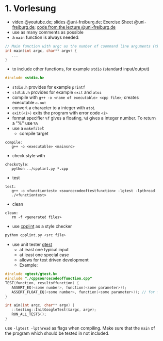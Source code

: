# 1. Vorlesung

* [video @youtube.de](https://www.youtube.com/embed/OdBP_xaIFr://www.youtube.com/embed/OdBP_xaIFrg); [slides @uni-freiburg.de](https://daphne.informatik.uni-freiburg.de/ss2016/ProgrammierenCplusplus/svn-public/public/folien/vorlesung-01.pdf); [Exercise Sheet @uni-freiburg.de](https://daphne.informatik.uni-freiburg.de/ss2016/ProgrammierenCplusplus/svn-public/public/uebungen/blatt-01.pdf); [code from the lecture @uni-freiburg.de](https://daphne.informatik.uni-freiburg.de/ss2016/ProgrammierenCplusplus/svn-public/public/code/vorlesung-01/)
* use as many comments as possible
* a `main` function is always needed:
```c++
// Main function with argc as the number of coommand line arguments (the program name is also one), and argv is an array of pointer to these arguments
int main(int argc, char** argv) {
   ...
}
```
* to include other functions, for example `stdio` (standard input/output)
```c++
#include <stdio.h>
```
  * `stdio.h` provides for example `printf`
  * `stdlib.h` provides for example `exit` and `atoi`
* compile with `g++ -o <name of executable> <cpp file>`; creates executable `a.out`
* convert a character to a integer with `atoi`
* `exit(<i>)` exits the program with error code `<i>`
* format specifier `%f` gives a floating, `%d` gives a integer number. To return a "%" use `%%`
* use a `makefile`!:
  * compile target
```make
compile:
   g++ -o <executable> <mainsrc>
```
  * check style with
```make
checkstyle:
   python ../cpplint.py *.cpp
```
  * test
```make
test:
   g++ -o <functiontest> <sourcecodeoftestfunction> -lgtest -lpthread
   ./<functiontest>
```
  * clean
```make
clean:
   rm -f <generated files>
```
* use [cpplint](https://github.com/google/styleguide/tree/gh-pages/cpplint) as a style checker
```sh
python cpplint.py <src file>
```
* use unit tester [gtest](https://github.com/google/googletest)
  * at least one typical input
  * at least one special case
  * allows for test driven development
  * Example:
```c++
#include <gtest/gtest.h>
#include "./cppsourcecodeoffunction.cpp"
TEST(function, resultoffunction) {
   ASSERT_EQ(<some number>, function(<some parameter>));
   ASSERT_FLOAT_EQ(<some number>, function(<some parameter>)); // for floating point numbers
}

int ain(int argc, char** argv) {
   ::testing::InitGoogleTest(&argc, argv);
   RUN_ALL_TESTS();
}
```
use `-lgtest -lpthread` as flags when compiling. Make sure that the `main` of the program which should be tested in not included.


